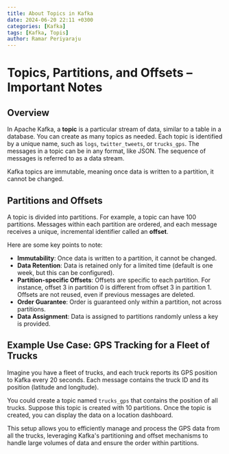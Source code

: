 ```yaml
---
title: About Topics in Kafka
date: 2024-06-20 22:11 +0300
categories: [Kafka]
tags: [Kafka, Topis]
author: Ramar Periyaraju
---
```


# Topics, Partitions, and Offsets – Important Notes

## Overview

In Apache Kafka, a **topic** is a particular stream of data, similar to a table in a database. You can create as many topics as needed. Each topic is identified by a unique name, such as `logs`, `twitter_tweets`, or `trucks_gps`. The messages in a topic can be in any format, like JSON. The sequence of messages is referred to as a data stream.

Kafka topics are immutable, meaning once data is written to a partition, it cannot be changed.

## Partitions and Offsets

A topic is divided into partitions. For example, a topic can have 100 partitions. Messages within each partition are ordered, and each message receives a unique, incremental identifier called an **offset**.

Here are some key points to note:

- **Immutability**: Once data is written to a partition, it cannot be changed.
- **Data Retention**: Data is retained only for a limited time (default is one week, but this can be configured).
- **Partition-specific Offsets**: Offsets are specific to each partition. For instance, offset 3 in partition 0 is different from offset 3 in partition 1. Offsets are not reused, even if previous messages are deleted.
- **Order Guarantee**: Order is guaranteed only within a partition, not across partitions.
- **Data Assignment**: Data is assigned to partitions randomly unless a key is provided.

## Example Use Case: GPS Tracking for a Fleet of Trucks

Imagine you have a fleet of trucks, and each truck reports its GPS position to Kafka every 20 seconds. Each message contains the truck ID and its position (latitude and longitude).

You could create a topic named `trucks_gps` that contains the position of all trucks. Suppose this topic is created with 10 partitions. Once the topic is created, you can display the data on a location dashboard.

This setup allows you to efficiently manage and process the GPS data from all the trucks, leveraging Kafka's partitioning and offset mechanisms to handle large volumes of data and ensure the order within partitions.
